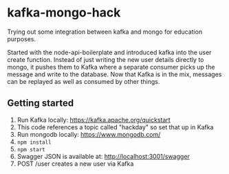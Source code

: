 # kafka-mongo-hack

Trying out some integration between kafka and mongo for education purposes.

Started with the node-api-boilerplate and introduced kafka into the user create function. Instead of just writing the new user details directly to mongo, it pushes them to Kafka where a separate consumer picks up the message and write to the database. Now that Kafka is in the mix, messages can be replayed as well as consumed by other things.

## Getting started

1. Run Kafka locally: <https://kafka.apache.org/quickstart>
2. This code references a topic called "hackday" so set that up in Kafka
3. Run mongodb locally: <https://www.mongodb.com/>
4. `npm install`
5. `npm start`
6. Swagger JSON is available at: <http://localhost:3001/swagger>
7. POST /user creates a new user via Kafka

